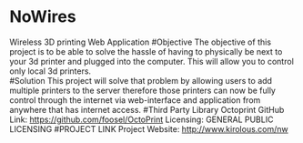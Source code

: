 # NoWires
Wireless 3D printing Web Application
#Objective
The objective of this project is to be able to solve the hassle of having to physically be next to your 3d printer and plugged into the computer. This will allow you to control only local 3d printers.  
#Solution
This project will solve that problem by allowing users to add multiple printers to the server therefore those printers can now be fully control through the internet via web-interface and application from anywhere that has internet access. 
#Third Party Library
Octoprint
GitHub Link: https://github.com/foosel/OctoPrint
Licensing: GENERAL PUBLIC LICENSING
#PROJECT LINK
Project Website: http://www.kirolous.com/nw


